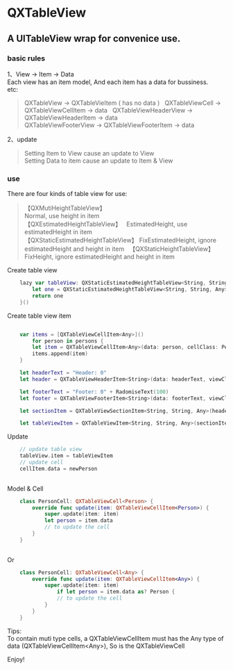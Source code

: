 # QXTableView
## A UITableView wrap for convenice use.

### basic rules
1、View -> Item -> Data  
Each view has an item model, And each item has a data for bussiness.  
etc:  
> QXTableView -> QXTableVieItem ( has no data )   
> QXTableViewCell -> QXTableViewCellItem -> data  
> QXTableViewHeaderView -> QXTableViewHeaderItem -> data  
> QXTableViewFooterView -> QXTableViewFooterItem -> data  

2、update  
> Setting Item to View cause an update to View  
> Setting Data to item cause an update to Item & View  


### use

There are four kinds of table view for use:  
> 【QXMutiHeightTableView】    
Normal, use height in item  
> 【QXEstimatedHeightTableView】    
EstimatedHeight, use estimatedHeight in item  
> 【QXStaticEstimatedHeightTableView】 
FixEstimatedHeight, ignore estimatedHeight and height in item  
> 【QXStaticHeightTableView】 
FixHeight, ignore estimatedHeight and height in item    

Create table view 
```swift     
    lazy var tableView: QXStaticEstimatedHeightTableView<String, String, Any> = {
        let one = QXStaticEstimatedHeightTableView<String, String, Any>(style: .plain)
        return one
    }()

```

Create table view item 
```swift     

    var items = [QXTableViewCellItem<Any>]()
        for person in persons {
        let item = QXTableViewCellItem<Any>(data: person, cellClass: PersonCell.self)
        items.append(item)
    }

    let headerText = "Header: 0"
    let header = QXTableViewHeaderItem<String>(data: headerText, viewClass: HeaderView.self)

    let footerText = "Footer: 0" + RadomiseText(100)
    let footer = QXTableViewFooterItem<String>(data: footerText, viewClass: FooterView.self)

    let sectionItem = QXTableViewSectionItem<String, String, Any>(header: header, footer: footer, items: items)

    let tableViewItem = QXTableViewItem<String, String, Any>(sectionItems: [sectionItem])    

```

Update 
```swift   
    // update table view
    tableView.item = tableViewItem
    // update cell
    cellItem.data = newPerson
    
```

Model & Cell 
```swift   
    class PersonCell: QXTableViewCell<Person> {
        override func update(item: QXTableViewCellItem<Person>) {
            super.update(item: item)
            let person = item.data
            // to update the cell
        }
    }
    
```
Or
```swift  
    class PersonCell: QXTableViewCell<Any> {
        override func update(item: QXTableViewCellItem<Any>) {
            super.update(item: item)
                if let person = item.data as? Person {
                // to update the cell
            }
        }
    }

```
Tips:  
To contain muti type cells, a QXTableViewCellItem must has the Any type of data (QXTableViewCellItem\<Any\>), So is the QXTableViewCell


Enjoy!






